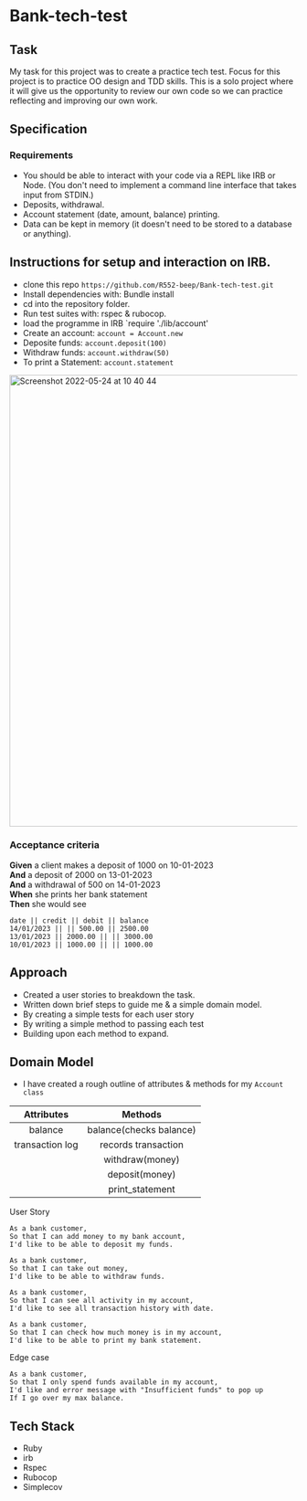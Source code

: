 # Bank-tech-test

## Task

My task for this project was to create a practice tech test.
Focus for this project is to practice OO design and TDD skills.
This is a solo project where it will give us the opportunity to review our own code so we can practice reflecting and improving our own work.

## Specification

### Requirements

* You should be able to interact with your code via a REPL like IRB or Node.  (You don't need to implement a command line interface that takes input from STDIN.)
* Deposits, withdrawal.
* Account statement (date, amount, balance) printing.
* Data can be kept in memory (it doesn't need to be stored to a database or anything).

## Instructions for setup and interaction on IRB.

* clone this repo `https://github.com/R552-beep/Bank-tech-test.git`
* Install dependencies with: Bundle install 
* cd into the repository folder.
* Run test suites with: rspec & rubocop.
* load the programme in IRB `require './lib/account'
* Create an account: `account = Account.new`
* Deposite funds: `account.deposit(100)`
* Withdraw funds: `account.withdraw(50)`
* To print a Statement: `account.statement`

<img width="791" alt="Screenshot 2022-05-24 at 10 40 44" src="image.png">

### Acceptance criteria

**Given** a client makes a deposit of 1000 on 10-01-2023  
**And** a deposit of 2000 on 13-01-2023  
**And** a withdrawal of 500 on 14-01-2023  
**When** she prints her bank statement  
**Then** she would see

```
date || credit || debit || balance
14/01/2023 || || 500.00 || 2500.00
13/01/2023 || 2000.00 || || 3000.00
10/01/2023 || 1000.00 || || 1000.00
```

## Approach

* Created a user stories to breakdown the task.
* Written down brief steps to guide me & a simple domain model.
* By creating a simple tests for each user story
* By writing a simple method to passing each test
* Building upon each method to expand.

## Domain Model

* I have created a rough outline of attributes & methods for my `Account class`

| Attributes | Methods |
|:---------:|:------:|
| balance | balance(checks balance) |
| transaction log | records transaction |
|| withdraw(money)
|| deposit(money)
|| print_statement


User Story
```
As a bank customer,
So that I can add money to my bank account,
I'd like to be able to deposit my funds.

As a bank customer,
So that I can take out money,
I'd like to be able to withdraw funds.

As a bank customer,
So that I can see all activity in my account,
I'd like to see all transaction history with date.

As a bank customer,
So that I can check how much money is in my account,
I'd like to be able to print my bank statement.
```

Edge case
```
As a bank customer,
So that I only spend funds available in my account,
I'd like and error message with "Insufficient funds" to pop up
If I go over my max balance.
```

## Tech Stack
* Ruby
* irb
* Rspec
* Rubocop
* Simplecov


